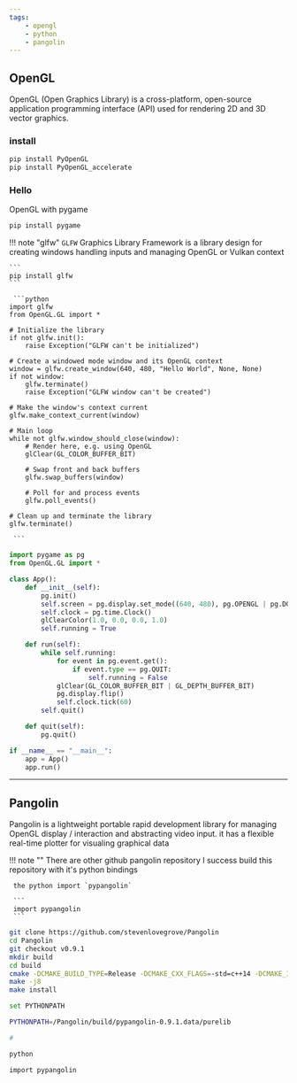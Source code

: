 ```yaml
---
tags:
    - opengl
    - python
    - pangolin
---
```



## OpenGL
OpenGL (Open Graphics Library) is a cross-platform, open-source application programming interface (API) used for rendering 2D and 3D vector graphics.

### install

```bash
pip install PyOpenGL
pip install PyOpenGL_accelerate
```

### Hello

OpenGL with pygame

```bash
pip install pygame
```

!!! note "glfw"
     `GLFW` Graphics Library Framework is a library design for creating windows handling inputs and managing OpenGL or Vulkan context

    ```
    pip install glfw
    ```

     ```python
    import glfw
    from OpenGL.GL import *

    # Initialize the library
    if not glfw.init():
        raise Exception("GLFW can't be initialized")

    # Create a windowed mode window and its OpenGL context
    window = glfw.create_window(640, 480, "Hello World", None, None)
    if not window:
        glfw.terminate()
        raise Exception("GLFW window can't be created")

    # Make the window's context current
    glfw.make_context_current(window)

    # Main loop
    while not glfw.window_should_close(window):
        # Render here, e.g. using OpenGL
        glClear(GL_COLOR_BUFFER_BIT)

        # Swap front and back buffers
        glfw.swap_buffers(window)

        # Poll for and process events
        glfw.poll_events()

    # Clean up and terminate the library
    glfw.terminate()

     ```


```python
import pygame as pg
from OpenGL.GL import *

class App():
    def __init__(self):
        pg.init()
        self.screen = pg.display.set_mode((640, 480), pg.OPENGL | pg.DOUBLEBUF)
        self.clock = pg.time.Clock()
        glClearColor(1.0, 0.0, 0.0, 1.0)
        self.running = True

    def run(self):
        while self.running:
            for event in pg.event.get():
                if event.type == pg.QUIT:
                    self.running = False
            glClear(GL_COLOR_BUFFER_BIT | GL_DEPTH_BUFFER_BIT)
            pg.display.flip()
            self.clock.tick(60)
        self.quit()

    def quit(self):
        pg.quit()

if __name__ == "__main__":
    app = App()
    app.run()
```

---

## Pangolin
Pangolin is a lightweight portable rapid development library for managing OpenGL display / interaction and abstracting video input.
it has a flexible real-time plotter for visualing graphical data

!!! note ""
     There are other github pangolin repository
     I success build this repository with it's python bindings

     the python import `pypangolin`

     ```
     import pypangolin
     ```


```bash
git clone https://github.com/stevenlovegrove/Pangolin 
cd Pangolin
git checkout v0.9.1
mkdir build
cd build 
cmake -DCMAKE_BUILD_TYPE=Release -DCMAKE_CXX_FLAGS=-std=c++14 -DCMAKE_INSTALL_PREFIX=/usr/local .. 
make -j8 
make install
```

```bash
set PYTHONPATH

PYTHONPATH=/Pangolin/build/pypangolin-0.9.1.data/purelib

#

python

import pypangolin
```